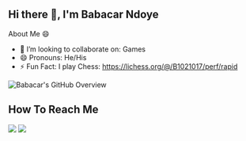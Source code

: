 ## Hi there 👋, I'm Babacar Ndoye 

About Me 😄 
- 👯 I’m looking to collaborate on: Games
- 😄 Pronouns: He/His
- ⚡ Fun Fact: I play Chess: https://lichess.org/@/B1021017/perf/rapid

![Babacar's GitHub Overview](https://github-readme-stats.vercel.app/api?username=classBabacar&&show_icons=true&title_color=ffffff&icon_color=bb2acf&text_color=daf7dc&bg_color=151515)

## How To Reach Me
[![](https://img.shields.io/badge/linkedin-%230077B5.svg?&style=for-the-badge&logo=linkedin&logoColor=white)](https://www.linkedin.com/in/bndoye/)
[![](https://img.shields.io/badge/Gmail-D14836?style=for-the-badge&logo=gmail&logoColor=white)](mailto:bndoyecs@gmail.com)

